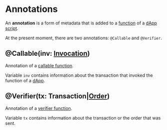 # Annotations

An **annotation** is a form of metadata that is added to a [function](/ride/functions.md) of a [dApp script](/blockchain/dapp-script.md).

At the present moment, there are two annotations: `@Callable` and `@Verifier`.

## @Callable(inv: [Invocation](/ride/structures/common-structures.md#invocation))

Annotation of a [callable function](/ride/functions/callable-function.md).

Variable `inv` contains information about the transaction that invoked the function of a [dApp](/blockchain/dapp.md).

## @Verifier(tx: Transaction|[Order](/ride/structures/common-structures.md#order))

Annotation of a [verifier function](/ride/functions/verifier-function.md).

Variable `tx` contains information about the transaction or the order that was sent.
